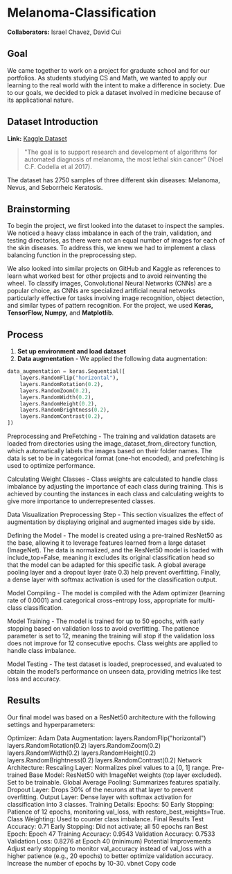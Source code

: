 # Melanoma-Classification

**Collaborators:** Israel Chavez, David Cui

## Goal

We came together to work on a project for graduate school and for our portfolios. As students studying CS and Math, we wanted to apply our learning to the real world with the intent to make a difference in society. Due to our goals, we decided to pick a dataset involved in medicine because of its applicational nature.

## Dataset Introduction

**Link:** [Kaggle Dataset](https://www.kaggle.com/datasets/wanderdust/skin-lesion-analysis-toward-melanoma-detection/data)

> "The goal is to support research and development of algorithms for automated diagnosis of melanoma, the most lethal skin cancer" (Noel C.F. Codella et al 2017).

The dataset has 2750 samples of three different skin diseases: Melanoma, Nevus, and Seborrheic Keratosis.

## Brainstorming

To begin the project, we first looked into the dataset to inspect the samples. We noticed a heavy class imbalance in each of the train, validation, and testing directories, as there were not an equal number of images for each of the skin diseases. To address this, we knew we had to implement a class balancing function in the preprocessing step.

We also looked into similar projects on GitHub and Kaggle as references to learn what worked best for other projects and to avoid reinventing the wheel. To classify images, Convolutional Neural Networks (CNNs) are a popular choice, as CNNs are specialized artificial neural networks particularly effective for tasks involving image recognition, object detection, and similar types of pattern recognition. For the project, we used **Keras, TensorFlow, Numpy,** and **Matplotlib**.

## Process

1. **Set up environment and load dataset**
2. **Data augmentation** - We applied the following data augmentation:

```python
data_augmentation = keras.Sequential([
    layers.RandomFlip("horizontal"),
    layers.RandomRotation(0.2),
    layers.RandomZoom(0.2),
    layers.RandomWidth(0.2),
    layers.RandomHeight(0.2),
    layers.RandomBrightness(0.2),
    layers.RandomContrast(0.2),
])
```

Preprocessing and PreFetching - The training and validation datasets are loaded from directories using the image_dataset_from_directory function, which automatically labels the images based on their folder names. The data is set to be in categorical format (one-hot encoded), and prefetching is used to optimize performance.

Calculating Weight Classes - Class weights are calculated to handle class imbalance by adjusting the importance of each class during training. This is achieved by counting the instances in each class and calculating weights to give more importance to underrepresented classes.

Data Visualization Preprocessing Step - This section visualizes the effect of augmentation by displaying original and augmented images side by side.

Defining the Model - The model is created using a pre-trained ResNet50 as the base, allowing it to leverage features learned from a large dataset (ImageNet). The data is normalized, and the ResNet50 model is loaded with include_top=False, meaning it excludes its original classification head so that the model can be adapted for this specific task. A global average pooling layer and a dropout layer (rate 0.3) help prevent overfitting. Finally, a dense layer with softmax activation is used for the classification output.

Model Compiling - The model is compiled with the Adam optimizer (learning rate of 0.0001) and categorical cross-entropy loss, appropriate for multi-class classification.

Model Training - The model is trained for up to 50 epochs, with early stopping based on validation loss to avoid overfitting. The patience parameter is set to 12, meaning the training will stop if the validation loss does not improve for 12 consecutive epochs. Class weights are applied to handle class imbalance.

Model Testing - The test dataset is loaded, preprocessed, and evaluated to obtain the model’s performance on unseen data, providing metrics like test loss and accuracy.

## Results

Our final model was based on a ResNet50 architecture with the following settings and hyperparameters:

Optimizer: Adam
Data Augmentation:
layers.RandomFlip("horizontal")
layers.RandomRotation(0.2)
layers.RandomZoom(0.2)
layers.RandomWidth(0.2)
layers.RandomHeight(0.2)
layers.RandomBrightness(0.2)
layers.RandomContrast(0.2)
Network Architecture:
Rescaling Layer: Normalizes pixel values to a [0, 1] range.
Pre-trained Base Model: ResNet50 with ImageNet weights (top layer excluded). Set to be trainable.
Global Average Pooling: Summarizes features spatially.
Dropout Layer: Drops 30% of the neurons at that layer to prevent overfitting.
Output Layer: Dense layer with softmax activation for classification into 3 classes.
Training Details:
Epochs: 50
Early Stopping: Patience of 12 epochs, monitoring val_loss, with restore_best_weights=True.
Class Weighting: Used to counter class imbalance.
Final Results
Test Accuracy: 0.71
Early Stopping: Did not activate; all 50 epochs ran
Best Epoch: Epoch 47
Training Accuracy: 0.9543
Validation Accuracy: 0.7533
Validation Loss: 0.8276 at Epoch 40 (minimum)
Potential Improvements
Adjust early stopping to monitor val_accuracy instead of val_loss with a higher patience (e.g., 20 epochs) to better optimize validation accuracy.
Increase the number of epochs by 10-30.
vbnet
Copy code

```

```
